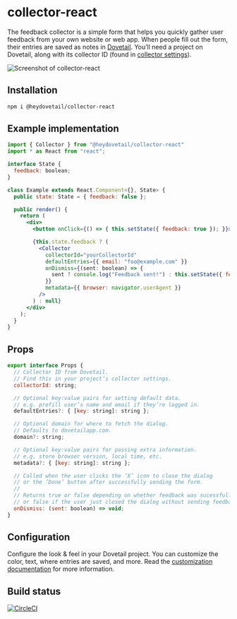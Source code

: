 # collector-react

The feedback collector is a simple form that helps you quickly gather user feedback from your own website or web app. When people fill out the form, their entries are saved as notes in [Dovetail](https://dovetailapp.com). You’ll need a project on Dovetail, along with its collector ID (found in [collector settings](https://dovetailapp.com/help/form-code)).

![Screenshot of collector-react](https://raw.githubusercontent.com/heydovetail/collector-react/master/img/screenshot.png)

## Installation

```bash
npm i @heydovetail/collector-react
```

## Example implementation

```jsx
import { Collector } from "@heydovetail/collector-react"
import * as React from "react";

interface State {
  feedback: boolean;
}

class Example extends React.Component<{}, State> {
  public state: State = { feedback: false };

  public render() {
    return (
      <div>
        <button onClick={() => { this.setState({ feedback: true }); }}>Send feedback</button>

        {this.state.feedback ? (
          <Collector
            collectorId="yourCollectorId"
            defaultEntries={{ email: "foo@example.com" }}
            onDismiss={(sent: boolean) => {
              sent ? console.log("Feedback sent!") : this.setState({ feedback: false });
            }}
            metadata={{ browser: navigator.userAgent }}
          />
        ) : null}
      </div>
    );
  }
}
```

## Props

```jsx
export interface Props {
  // Collector ID from Dovetail.
  // Find this in your project’s collector settings.
  collectorId: string;

  // Optional key:value pairs for setting default data.
  // e.g. prefill user’s name and email if they’re logged in.
  defaultEntries?: { [key: string]: string };

  // Optional domain for where to fetch the dialog.
  // Defaults to dovetailapp.com.
  domain?: string;

  // Optional key:value pairs for passing extra information.
  // e.g. store browser version, local time, etc.
  metadata?: { [key: string]: string };

  // Called when the user clicks the ‘X’ icon to close the dialog
  // or the ‘Done’ button after successfully sending the form.
  //
  // Returns true or false depending on whether feedback was sucessfully sent
  // or false if the user just closed the dialog without sending feedback.
  onDismiss: (sent: boolean) => void;
}
```

## Configuration

Configure the look & feel in your Dovetail project. You can customize the color, text, where entries are saved, and more. Read the [customization documentation](https://dovetailapp.com/help/form-customize) for more information.

## Build status

[![CircleCI](https://circleci.com/gh/heydovetail/collector-react.svg?style=svg)](https://circleci.com/gh/heydovetail/collector-react)

